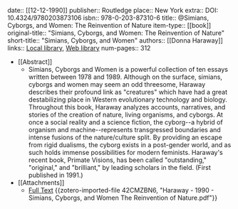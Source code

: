 date:: [[12-12-1990]]
publisher:: Routledge
place:: New York
extra:: DOI: 10.4324/9780203873106
isbn:: 978-0-203-87310-6
title:: @Simians, Cyborgs, and Women: The Reinvention of Nature
item-type:: [[book]]
original-title:: "Simians, Cyborgs, and Women: The Reinvention of Nature"
short-title:: "Simians, Cyborgs, and Women"
authors:: [[Donna Haraway]]
links:: [Local library](zotero://select/library/items/RRDQHC4P), [Web library](https://www.zotero.org/users/15862703/items/RRDQHC4P)
num-pages:: 312

- [[Abstract]]
	- Simians, Cyborgs and Women is a powerful collection of ten essays written between 1978 and 1989. Although on the surface, simians, cyborgs and women may seem an odd threesome, Haraway describes their profound link as "creatures" which have had a great destabilizing place in Western evolutionary technology and biology. Throughout this book, Haraway analyzes accounts, narratives, and stories of the creation of nature, living organisms, and cyborgs. At once a social reality and a science fiction, the cyborg--a hybrid of organism and machine--represents transgressed boundaries and intense fusions of the nature/culture split. By providing an escape from rigid dualisms, the cyborg exists in a post-gender world, and as such holds immense possibilities for modern feminists. Haraway's recent book, Primate Visions, has been called "outstanding," "original," and "brilliant," by leading scholars in the field. (First published in 1991.)
- [[Attachments]]
	- [Full Text](https://2024.sci-hub.se/6389/b35eadfe8a7e57935164b0e941eb54a7/simians-cyborgs-and-women-2013.pdf#navpanes=0&view=FitH) {{zotero-imported-file 42CMZBN6, "Haraway - 1990 - Simians, Cyborgs, and Women The Reinvention of Nature.pdf"}}